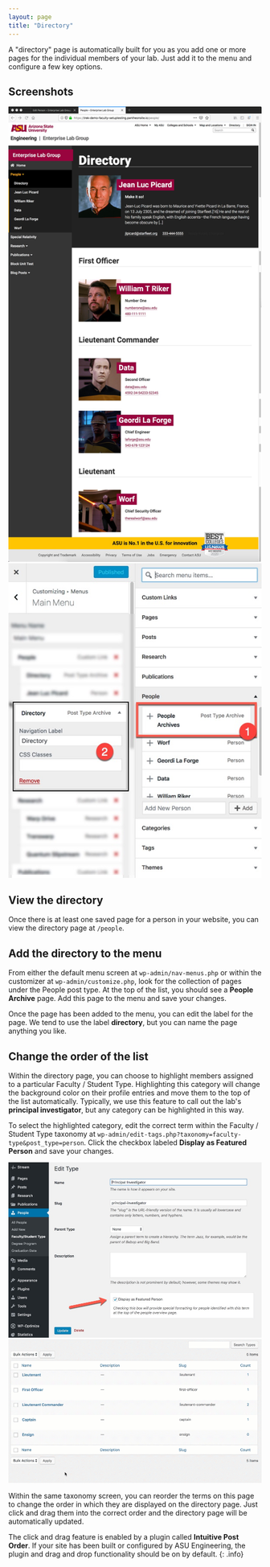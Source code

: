 ```yaml
---
layout: page
title: "Directory"
---
```


A "directory" page is automatically built for you as you add one or more pages for the individual members of your lab. Just add it to the menu and configure a few key options.

## Screenshots ##

<div id="lightbox" class="lightbox">
    <a href="../assets/img/directory-front.jpg">
        <img src="../assets/img/directory-front.jpg" alt="Screen shot: Directory Template" />
    </a>
    <a href="../assets/img/directory-steps-customizer.jpg">
        <img src="../assets/img/directory-steps-customizer.jpg" alt="Screen Shot: Steps for adding the directory page to the menu." />
    </a>
</div>

## View the directory ##

Once there is at least one saved page for a person in your website, you can view the directory page at `/people`.

## Add the directory to the menu ##

From either the default menu screen at `wp-admin/nav-menus.php` or within the customizer at `wp-admin/customize.php`, look for the collection of pages under the People post type. At the top of the list, you should see a **People Archive** page. Add this page to the menu and save your changes. 

Once the page has been added to the menu, you can edit the label for the page. We tend to use the label **directory**, but you can name the page anything you like.

## Change the order of the list ## 

Within the directory page, you can choose to highlight members assigned to a particular Faculty / Student Type. Highlighting this category will change the background color on their profile entries and move them to the top of the list automatically. Typically, we use this feature to call out the lab's **principal investigator**, but any category can be highlighted in this way.

To select the highlighted category, edit the correct term within the Faculty / Student Type taxonomy at `wp-admin/edit-tags.php?taxonomy=faculty-type&post_type=person`. Click the checkbox labeled **Display as Featured Person** and save your changes.

<div id="lightbox-2" class="lightbox">
    <a href="../assets/img/directory-featured-checkbox.jpg">
        <img src="../assets/img/directory-featured-checkbox.jpg" alt="Screen shot: Featured Person Checkbox" />
    </a>
        <a href="../assets/img/directory-reorder-terms.gif">
        <img src="../assets/img/directory-reorder-terms.gif" alt="Screen shot: Drag and Drop, Reorder Terms" />
    </a>
</div>

Within the same taxonomy screen, you can reorder the terms on this page to change the order in which they are displayed on the directory page. Just click and drag them into the correct order and the directory page will be automatically updated.

The click and drag feature is enabled by a plugin called **Intuitive Post Order**. If your site has been built or configured by ASU Engineering, the plugin and drag and drop functionality should be on by default.
{: .info}
